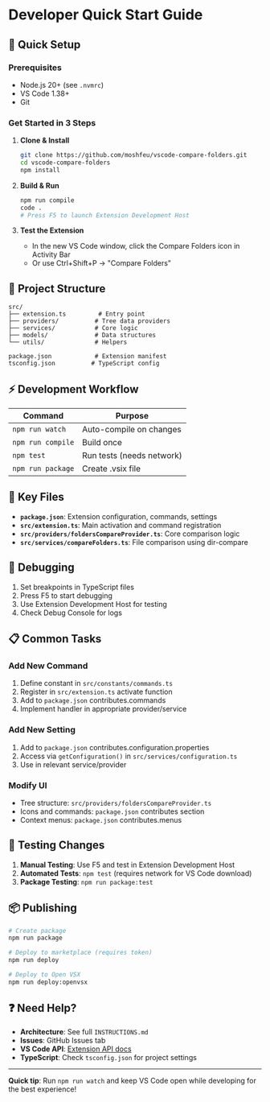 # Developer Quick Start Guide

## 🚀 Quick Setup

### Prerequisites
- Node.js 20+ (see `.nvmrc`)
- VS Code 1.38+
- Git

### Get Started in 3 Steps

1. **Clone & Install**
   ```bash
   git clone https://github.com/moshfeu/vscode-compare-folders.git
   cd vscode-compare-folders
   npm install
   ```

2. **Build & Run**
   ```bash
   npm run compile
   code .
   # Press F5 to launch Extension Development Host
   ```

3. **Test the Extension**
   - In the new VS Code window, click the Compare Folders icon in Activity Bar
   - Or use Ctrl+Shift+P → "Compare Folders"

## 📁 Project Structure

```
src/
├── extension.ts         # Entry point
├── providers/          # Tree data providers  
├── services/           # Core logic
├── models/             # Data structures
└── utils/              # Helpers

package.json            # Extension manifest
tsconfig.json          # TypeScript config
```

## ⚡ Development Workflow

| Command | Purpose |
|---------|---------|
| `npm run watch` | Auto-compile on changes |
| `npm run compile` | Build once |
| `npm test` | Run tests (needs network) |
| `npm run package` | Create .vsix file |

## 🔧 Key Files

- **`package.json`**: Extension configuration, commands, settings
- **`src/extension.ts`**: Main activation and command registration
- **`src/providers/foldersCompareProvider.ts`**: Core comparison logic
- **`src/services/compareFolders.ts`**: File comparison using dir-compare

## 🐛 Debugging

1. Set breakpoints in TypeScript files
2. Press F5 to start debugging
3. Use Extension Development Host for testing
4. Check Debug Console for logs

## 📋 Common Tasks

### Add New Command
1. Define constant in `src/constants/commands.ts`
2. Register in `src/extension.ts` activate function
3. Add to `package.json` contributes.commands
4. Implement handler in appropriate provider/service

### Add New Setting
1. Add to `package.json` contributes.configuration.properties
2. Access via `getConfiguration()` in `src/services/configuration.ts`
3. Use in relevant service/provider

### Modify UI
- Tree structure: `src/providers/foldersCompareProvider.ts`
- Icons and commands: `package.json` contributes section
- Context menus: `package.json` contributes.menus

## 🧪 Testing Changes

1. **Manual Testing**: Use F5 and test in Extension Development Host
2. **Automated Tests**: `npm test` (requires network for VS Code download)
3. **Package Testing**: `npm run package:test`

## 📦 Publishing

```bash
# Create package
npm run package

# Deploy to marketplace (requires token)
npm run deploy

# Deploy to Open VSX
npm run deploy:openvsx
```

## ❓ Need Help?

- **Architecture**: See full `INSTRUCTIONS.md`
- **Issues**: GitHub Issues tab
- **VS Code API**: [Extension API docs](https://code.visualstudio.com/api)
- **TypeScript**: Check `tsconfig.json` for project settings

---

**Quick tip**: Run `npm run watch` and keep VS Code open while developing for the best experience!